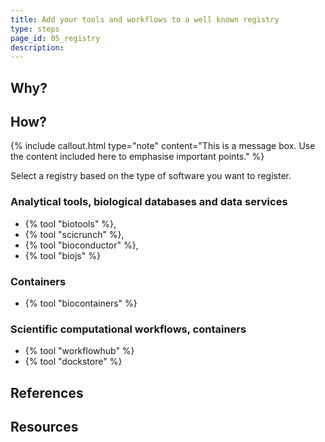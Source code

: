 ```yaml
---
title: Add your tools and workflows to a well known registry
type: steps
page_id: 05_registry
description: 
---
```



## Why?



## How?

{% include callout.html type="note" content="This is a message box. Use the content included here to emphasise important points." %}

Select a registry based on the type of software you want to register.


### Analytical tools, biological databases and data services

- {% tool "biotools" %}, 
- {% tool "scicrunch" %}, 
- {% tool "bioconductor" %}, 
- {% tool "biojs" %}


### Containers

- {% tool "biocontainers" %}


### Scientific computational workflows, containers 

- {% tool "workflowhub" %}
- {% tool "dockstore" %} 





## References


## Resources

